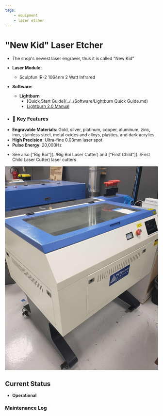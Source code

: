 ```yaml
---
tags:
    - equipment
    - laser etcher
---
```

# "New Kid"  Laser Etcher

* The shop's newest laser engraver, thus it is called "New Kid"
* **Laser Module:**
    * Sculpfun IR-2 1064nm 2 Watt Infrared
* **Software:**
   * **Lightburn**
      * [Quick Start Guide](../../Software/Lightburn Quick Guide.md)
      * [Lightburn 2.0 Manual](https://lightburnsoftware.github.io/DocsResources/PDF/LB/LightBurn2.0.pdf)
  
* ### 🔧 Key Features

- **Engravable Materials**: Gold, silver, platinum, copper, aluminum, zinc, iron, stainless steel, metal oxides and alloys, plastics, and dark acrylics.
- **High Precision**: Ultra-fine 0.03mm laser spot  
- **Pulse Energy**: 20,000Hz


* See also ["Big Boi"](../Big Boi Laser Cutter) and ["First Child"](../First Child Laser Cutter) laser cutters

![ ](../images/lasercutters/new.kid.far.jpg)

## Current Status

- **Operational**
  
### Maintenance Log
